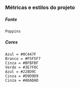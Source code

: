 ### Métricas e estilos do projeto

##### Fonte
    Poppins
##### Cores
    Azul = #0C447F
    Branco = #F5F5F7
    Cinza = #BFBFBF
    Verde = #3E7F0C
    Azul = #228D9C
    Cinza = #D9D9D9
    Cinza = #ADADAD



